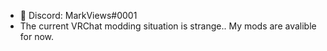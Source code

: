 * 📝 Discord: MarkViews#0001
* The current VRChat modding situation is strange.. My mods are avalible for now.

